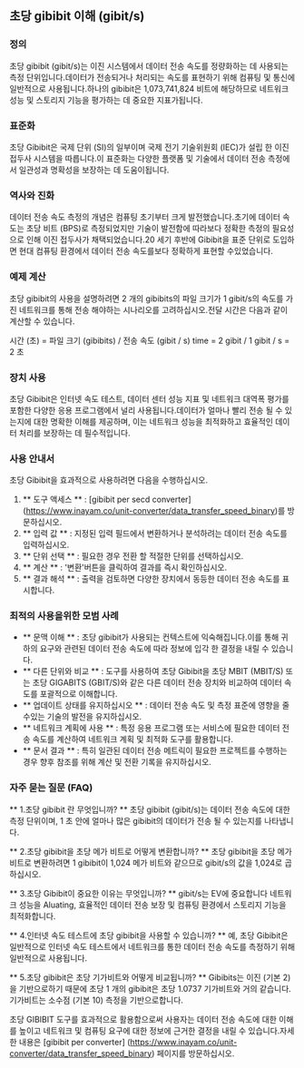 ## 초당 gibibit 이해 (gibit/s)

### 정의
초당 gibibit (gibit/s)는 이진 시스템에서 데이터 전송 속도를 정량화하는 데 사용되는 측정 단위입니다.데이터가 전송되거나 처리되는 속도를 표현하기 위해 컴퓨팅 및 통신에 일반적으로 사용됩니다.하나의 gibibit은 1,073,741,824 비트에 해당하므로 네트워크 성능 및 스토리지 기능을 평가하는 데 중요한 지표가됩니다.

### 표준화
초당 Gibibit은 국제 단위 (SI)의 일부이며 국제 전기 기술위원회 (IEC)가 설립 한 이진 접두사 시스템을 따릅니다.이 표준화는 다양한 플랫폼 및 기술에서 데이터 전송 측정에서 일관성과 명확성을 보장하는 데 도움이됩니다.

### 역사와 진화
데이터 전송 속도 측정의 개념은 컴퓨팅 초기부터 크게 발전했습니다.초기에 데이터 속도는 초당 비트 (BPS)로 측정되었지만 기술이 발전함에 따라보다 정확한 측정의 필요성으로 인해 이진 접두사가 채택되었습니다.20 세기 후반에 Gibibit을 표준 단위로 도입하면 현대 컴퓨팅 환경에서 데이터 전송 속도를보다 정확하게 표현할 수있었습니다.

### 예제 계산
초당 gibibit의 사용을 설명하려면 2 개의 gibibits의 파일 크기가 1 gibit/s의 속도를 가진 네트워크를 통해 전송 해야하는 시나리오를 고려하십시오.전달 시간은 다음과 같이 계산할 수 있습니다.

시간 (초) = 파일 크기 (gibibits) / 전송 속도 (gibit / s)
time = 2 gibit / 1 gibit / s = 2 초

### 장치 사용
초당 Gibibit은 인터넷 속도 테스트, 데이터 센터 성능 지표 및 네트워크 대역폭 평가를 포함한 다양한 응용 프로그램에서 널리 사용됩니다.데이터가 얼마나 빨리 전송 될 수 있는지에 대한 명확한 이해를 제공하며, 이는 네트워크 성능을 최적화하고 효율적인 데이터 처리를 보장하는 데 필수적입니다.

### 사용 안내서
초당 Gibibit을 효과적으로 사용하려면 다음을 수행하십시오.

1. ** 도구 액세스 ** : [gibibit per secd converter] (https://www.inayam.co/unit-converter/data_transfer_speed_binary)를 방문하십시오.
2. ** 입력 값 ** : 지정된 입력 필드에서 변환하거나 분석하려는 데이터 전송 속도를 입력하십시오.
3. ** 단위 선택 ** : 필요한 경우 전환 할 적절한 단위를 선택하십시오.
4. ** 계산 ** : '변환'버튼을 클릭하여 결과를 즉시 확인하십시오.
5. ** 결과 해석 ** : 출력을 검토하면 다양한 장치에서 동등한 데이터 전송 속도를 표시합니다.

### 최적의 사용을위한 모범 사례
- ** 문맥 이해 ** : 초당 gibibit가 사용되는 컨텍스트에 익숙해집니다.이를 통해 귀하의 요구와 관련된 데이터 전송 속도에 따라 정보에 입각 한 결정을 내릴 수 있습니다.
- ** 다른 단위와 비교 ** : 도구를 사용하여 초당 Gibibit을 초당 MBIT (MBIT/S) 또는 초당 GIGABITS (GBIT/S)와 같은 다른 데이터 전송 장치와 비교하여 데이터 속도를 포괄적으로 이해합니다.
- ** 업데이트 상태를 유지하십시오 ** : 데이터 전송 속도 및 측정 표준에 영향을 줄 수있는 기술의 발전을 유지하십시오.
- ** 네트워크 계획에 사용 ** : 특정 응용 프로그램 또는 서비스에 필요한 데이터 전송 속도를 계산하여 네트워크 계획 및 최적화 도구를 활용합니다.
- ** 문서 결과 ** : 특히 일관된 데이터 전송 메트릭이 필요한 프로젝트를 수행하는 경우 향후 참조를 위해 계산 및 전환 기록을 유지하십시오.

### 자주 묻는 질문 (FAQ)

** 1.초당 gibibit 란 무엇입니까? **
초당 gibibit (gibit/s)는 데이터 전송 속도에 대한 측정 단위이며, 1 초 안에 얼마나 많은 gibibit의 데이터가 전송 될 수 있는지를 나타냅니다.

** 2.초당 gibibit을 초당 메가 비트로 어떻게 변환합니까? **
초당 gibibit을 초당 메가 비트로 변환하려면 1 gibibit이 1,024 메가 비트와 같으므로 gibit/s의 값을 1,024로 곱하십시오.

** 3.초당 Gibibit이 중요한 이유는 무엇입니까? **
gibit/s는 EV에 중요합니다 네트워크 성능을 Aluating, 효율적인 데이터 전송 보장 및 컴퓨팅 환경에서 스토리지 기능을 최적화합니다.

** 4.인터넷 속도 테스트에 초당 gibibit을 사용할 수 있습니까? **
예, 초당 Gibibit은 일반적으로 인터넷 속도 테스트에서 네트워크를 통한 데이터 전송 속도를 측정하기 위해 일반적으로 사용됩니다.

** 5.초당 gibibit은 초당 기가비트와 어떻게 비교됩니까? **
Gibibits는 이진 (기본 2)을 기반으로하기 때문에 초당 1 개의 gibibit은 초당 1.0737 기가비트와 거의 같습니다. 기가비트는 소수점 (기본 10) 측정을 기반으로합니다.

초당 GIBIBIT 도구를 효과적으로 활용함으로써 사용자는 데이터 전송 속도에 대한 이해를 높이고 네트워크 및 컴퓨팅 요구에 대한 정보에 근거한 결정을 내릴 수 있습니다.자세한 내용은 [gibibit per converter] (https://www.inayam.co/unit-converter/data_transfer_speed_binary) 페이지를 방문하십시오.